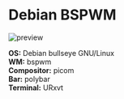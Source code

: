 # Debian BSPWM

![preview](https://github.com/dispelundead/dotfiles/blob/main/img/screenshot.png?raw=true)

<p>
<b>OS:</b>		Debian bullseye GNU/Linux<br>
<b>WM:</b>		bspwm<br>
<b>Compositor:</b>	picom<br>
<b>Bar:</b>		polybar<br>
<b>Terminal:</b>	URxvt<br>
</p>
